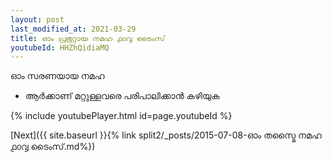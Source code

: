 ```yaml
---
layout: post
last_modified_at: 2021-03-29
title: ഓം പ്രഭൂറ്റായ നമഹ ൧൦൮ ടൈംസ്
youtubeId: HHZhQidiaMQ
---
```

 
 
 ഓം സരണയായ നമഹ 
 
 -  ആർക്കാണ് മറ്റുള്ളവരെ പരിപാലിക്കാൻ കഴിയുക 
 
  
 
  
 
 
 
 
 
 


{% include youtubePlayer.html id=page.youtubeId %}
 
[Next]({{ site.baseurl }}{% link  split2/_posts/2015-07-08-ഓം തസ്മൈ നമഹ ൧൦൮ ടൈംസ്.md%})
 
